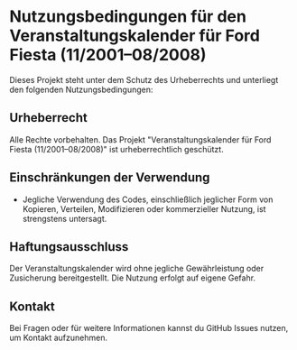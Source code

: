 # Nutzungsbedingungen für den Veranstaltungskalender für Ford Fiesta (11/2001–08/2008)

Dieses Projekt steht unter dem Schutz des Urheberrechts und unterliegt den folgenden Nutzungsbedingungen:

## Urheberrecht

Alle Rechte vorbehalten. Das Projekt "Veranstaltungskalender für Ford Fiesta (11/2001–08/2008)" ist urheberrechtlich geschützt.

## Einschränkungen der Verwendung

- Jegliche Verwendung des Codes, einschließlich jeglicher Form von Kopieren, Verteilen, Modifizieren oder kommerzieller Nutzung, ist strengstens untersagt.

## Haftungsausschluss

Der Veranstaltungskalender wird ohne jegliche Gewährleistung oder Zusicherung bereitgestellt. Die Nutzung erfolgt auf eigene Gefahr.

## Kontakt

Bei Fragen oder für weitere Informationen kannst du GitHub Issues nutzen, um Kontakt aufzunehmen.
